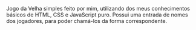 Jogo da Velha simples feito por mim, utilizando dos meus conhecimentos básicos de HTML, CSS e JavaScript puro.
Possui uma entrada de nomes dos jogadores, para poder chamá-los da forma correspondente.